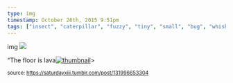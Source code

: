 ```yaml
---
type: img
timestamp: October 26th, 2015 9:51pm
tags: ["insect", "caterpillar", "fuzzy", "tiny", "small", "bug", "whiskers"]
---
```

img
<img src="https://saturdayxiii.github.io/media/131996653304.jpg"/>
                                                                                          
“The floor is lava[![thumbnail](http://i3.ytimg.com/vi//maxresdefault.jpg)](https://www.youtube.com/watch?v=)>
 
                                    
                
                
                
                
                                
<small>source: https://saturdayxiii.tumblr.com/post/131996653304</small>